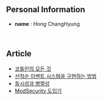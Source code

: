 <h2>Personal Information</h2>

- **name** : Hong ChangHyung

<br />



<h2>Article</h2>

- [코틀린의 모든 것](https://chhong.tistory.com/42)
- [선착순 이벤트 시스템을 구현하는 방법](https://chhong.tistory.com/16)
- [동시성과 병렬성](https://chhong.tistory.com/11)
- [ModSecurity 도입기](https://chhong.tistory.com/23)



<!--
![profile-night-green](https://github.com/pnci1029/pnci1029/blob/master/profile-3d-contrib/profile-night-green.svg)
![snake gif](https://github.com/pnci1029/pnci1029/blob/output/github-contribution-grid-snake.svg)

**pnci1029/pnci1029** is a ✨ _special_ ✨ repository because its `README.md` (this file) appears on your GitHub profile.

Here are some ideas to get you started:

- 🔭 I’m currently working on ...
- 🌱 I’m currently learning ...
- 👯 I’m looking to collaborate on ...
- 🤔 I’m looking for help with ...
- 💬 Ask me about ...
- 📫 How to reach me: ...
- 😄 Pronouns: ...
- ⚡ Fun fact: ...
-->
